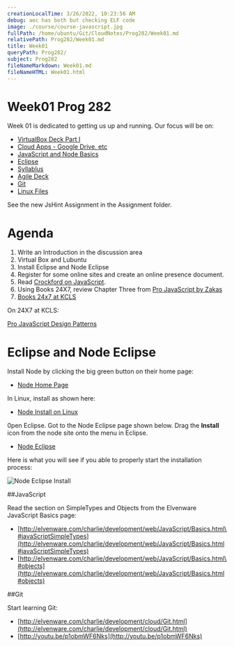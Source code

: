 ```yaml
---
creationLocalTime: 3/26/2022, 10:23:56 AM
debug: aec has both but checking ELF code
image: ./course/course-javascript.jpg
fullPath: /home/ubuntu/Git/CloudNotes/Prog282/Week01.md
relativePath: Prog282/Week01.md
title: Week01
queryPath: Prog282/
subject: Prog282
fileNameMarkdown: Week01.md
fileNameHTML: Week01.html
---
```



<!-- toc -->
<!-- tocstop -->

# Week01 Prog 282

Week 01 is dedicated to getting us up and running. Our focus will be on:

- [VirtualBox Deck Part I](http://bit.ly/1at2JZ2)
- [Cloud Apps - Google Drive, etc](http://www.elvenware.com/charlie/os/Android/AndroidApplications.html)
- [JavaScript and Node Basics](http://www.elvenware.com/charlie/development/web/JavaScript/index.html)
- [Eclipse](http://www.elvenware.com/charlie/development/android/Eclipse.html)
- [Syllablus](http://bit.ly/1qf71t1)
- [Agile Deck](http://bit.ly/1qf6V4t)
- [Git](http://www.elvenware.com/charlie/development/cloud/Git.html)
- [Linux Files](http://www.elvenware.com/charlie/os/linux/LinuxFiles.html)

See the new JsHint Assignment in the Assignment folder.

# Agenda

1.  Write an Introduction in the discussion area
2.  Virtual Box and Lubuntu
2.  Install Eclipse and Node Eclipse
3.  Register for some online sites and create an online presence document.
4.  Read [Crockford on JavaScript](http://javascript.crockford.com/javascript.html).
5.  Using Books 24X7, review Chapter Three from [Pro JavaScript by Zakas](http://library.books24x7.com.ezproxy.bellevuecollege.edu/toc.aspx?bookid=44953)
6.  [Books 24x7 at KCLS](http://library.books24x7.com.ezproxy.kcls.org/bookshelf.asp?view=b24new)

On 24X7 at KCLS:

[Pro JavaScript Design Patterns](http://library.books24x7.com.ezproxy.kcls.org/toc.aspx?bookid=37131)

# Eclipse and Node Eclipse

Install Node by clicking the big green button on their home page:

- [Node Home Page](http://nodejs.org/)

In Linux, install as shown here:

- [Node Install on Linux](http://www.elvenware.com/charlie/development/web/JavaScript/NodeJs.html#node)

0pen Eclipse. Got to the Node Eclipse page shown below. Drag the **Install** icon from the node site onto the menu in Eclipse.

- [Node Eclipse](http://www.nodeclipse.org/updates/)

Here is what you will see if you able to properly start the installation process:

![Node Eclipse Install](/charlie/development/web/JavaScript/images/NodeEclipse03.png)

##JavaScript

Read the section on SimpleTypes and Objects from the Elvenware
JavaScript Basics page:

- [http://elvenware.com/charlie/development/web/JavaScript/Basics.html\#javaScriptSimpleTypes](http://elvenware.com/charlie/development/web/JavaScript/Basics.html#javaScriptSimpleTypes)
- [http://elvenware.com/charlie/development/web/JavaScript/Basics.html\#objects](http://elvenware.com/charlie/development/web/JavaScript/Basics.html#objects)

##Git

Start learning Git:

- [http://elvenware.com/charlie/development/cloud/Git.html](http://elvenware.com/charlie/development/cloud/Git.html)
- [http://youtu.be/p1obmWF6Nks](http://youtu.be/p1obmWF6Nks)

